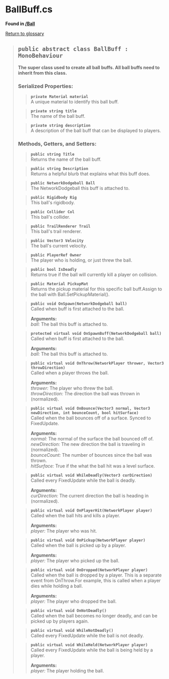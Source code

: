 # BallBuff.cs
**Found in [/Ball](../BALLISTIC/Assets/Scripts/Ball/BallBuff.cs)**

[Return to glossary](glossary.md)

> ## `public abstract class BallBuff : MonoBehaviour`
> **The super class used to create all ball buffs. All ball buffs need to inherit from this class.**
> 
> ### **Serialized Properties:**
>> **`private Material material`**\
>> A unique material to identify this ball buff.
> 
>> **`private string title`**\
>> The name of the ball buff.
> 
>> **`private string description`**\
>> A description of the ball buff that can be displayed to players.
> 
> ### **Methods, Getters, and Setters:**
>> **`public string Title`**\
>> Returns the name of the ball buff.
>> 
> 
>> **`public string Description`**\
>> Returns a helpful blurb that explains what this buff does.
>> 
> 
>> **`public NetworkDodgeball Ball`**\
>> The NetworkDodgeball this buff is attached to.
>> 
> 
>> **`public Rigidbody Rig`**\
>> This ball's rigidbody.
>> 
> 
>> **`public Collider Col`**\
>> This ball's collider.
>> 
> 
>> **`public TrailRenderer Trail`**\
>> This ball's trail renderer.
>> 
> 
>> **`public Vector3 Velocity`**\
>> The ball's current velocity.
>> 
> 
>> **`public PlayerRef Owner`**\
>> The player who is holding, or just threw the ball.
>> 
> 
>> **`public bool IsDeadly`**\
>> Returns true if the ball will currently kill a player on collision.
>> 
> 
>> **`public Material PickupMat`**\
>> Returns the pickup material for this specific ball buff.Assign to the ball with Ball.SetPickupMaterial().
>> 
> 
>> **`public void OnSpawn(NetworkDodgeball ball)`**\
>> Called when buff is first attached to the ball.
>> 
>> **Arguments:**\
>> *ball:* The ball this buff is attached to.
> 
>> **`protected virtual void OnSpawnBuff(NetworkDodgeball ball)`**\
>> Called when buff is first attached to the ball.
>> 
>> **Arguments:**\
>> *ball:* The ball this buff is attached to.
> 
>> **`public virtual void OnThrow(NetworkPlayer thrower, Vector3 throwDirection)`**\
>> Called when a player throws the ball.
>> 
>> **Arguments:**\
>> *thrower:* The player who threw the ball.\
>> *throwDirection:* The direction the ball was thrown in (normalized).
> 
>> **`public virtual void OnBounce(Vector3 normal, Vector3 newDirection, int bounceCount, bool hitSurface)`**\
>> Called when the ball bounces off of a surface. Synced to FixedUpdate.
>> 
>> **Arguments:**\
>> *normal:* The normal of the surface the ball bounced off of.\
>> *newDirection:* The new direction the ball is traveling in (normalized).\
>> *bounceCount:* The number of bounces since the ball was thrown.\
>> *hitSurface:* True if the what the ball hit was a level surface.
> 
>> **`public virtual void WhileDeadly(Vector3 curDirection)`**\
>> Called every FixedUpdate while the ball is deadly.
>> 
>> **Arguments:**\
>> *curDirection:* The current direction the ball is heading in (normalized).
> 
>> **`public virtual void OnPlayerHit(NetworkPlayer player)`**\
>> Called when the ball hits and kills a player.
>> 
>> **Arguments:**\
>> *player:* The player who was hit.
> 
>> **`public virtual void OnPickup(NetworkPlayer player)`**\
>> Called when the ball is picked up by a player.
>> 
>> **Arguments:**\
>> *player:* The player who picked up the ball.
> 
>> **`public virtual void OnDropped(NetworkPlayer player)`**\
>> Called when the ball is dropped by a player. This is a separate event from OnThrow.For example, this is called when a player dies while holding a ball.
>> 
>> **Arguments:**\
>> *player:* The player who dropped the ball.
> 
>> **`public virtual void OnNotDeadly()`**\
>> Called when the ball becomes no longer deadly, and can be picked up by players again.
>> 
> 
>> **`public virtual void WhileNotDeadly()`**\
>> Called every FixedUpdate while the ball is not deadly.
>> 
> 
>> **`public virtual void WhileHeld(NetworkPlayer player)`**\
>> Called every FixedUpdate while the ball is being held by a player.
>> 
>> **Arguments:**\
>> *player:* The player holding the ball.
> 
